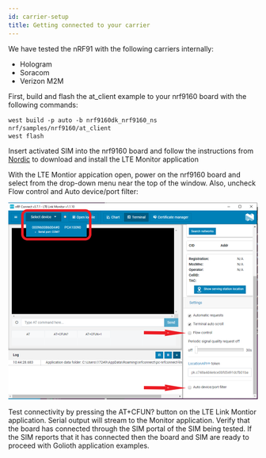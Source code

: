 ```yaml
---
id: carrier-setup
title: Getting connected to your carrier
---
```



We have tested the nRF91 with the following carriers internally:
* Hologram 
* Soracom
* Verizon M2M

First, build and flash the at_client example to your nrf9160 board with the following commands:

```
west build -p auto -b nrf9160dk_nrf9160_ns nrf/samples/nrf9160/at_client
west flash
```

Insert activated SIM into the nrf9160 board and follow the instructions from [Nordic](https://infocenter.nordicsemi.com/index.jsp?topic=%2Fug_link_monitor%2FUG%2Flink_monitor%2Flm_intro.html) to download and install the LTE Monitor application

With the LTE Montior appication open, power on the nrf9160 board and select from the drop-down menu near the top of the window.  Also, uncheck Flow control and Auto device/port filter:

![Console](./assets/LTE-Link-Monitor.png)

Test connectivity by pressing the AT+CFUN? button on the LTE Link Montior application.  Serial output will stream to the Monitor application.  Verify that the board has connected through the SIM portal of the SIM being tested.  If the SIM reports that it has connected then the board and SIM are ready to proceed with Golioth application examples.

